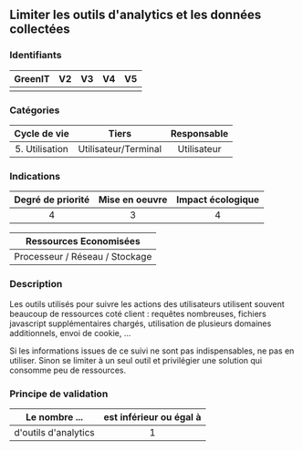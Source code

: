 ## Limiter les outils d'analytics et les données collectées

### Identifiants

| GreenIT | V2  | V3  | V4  | V5  |
| :-----: | :-: | :-: | :-: | :-: |
|         |     |     |     |     |

### Catégories

|  Cycle de vie  |        Tiers         | Responsable |
| :------------: | :------------------: | :---------: |
| 5. Utilisation | Utilisateur/Terminal | Utilisateur |

### Indications

| Degré de priorité | Mise en oeuvre | Impact écologique |
| :---------------: | :------------: | :---------------: |
|         4         |       3        |         4         |

|     Ressources Economisées     |
| :----------------------------: |
| Processeur / Réseau / Stockage |

### Description

Les outils utilisés pour suivre les actions des utilisateurs utilisent souvent beaucoup de ressources coté client : requêtes
nombreuses, fichiers javascript supplémentaires chargés, utilisation de plusieurs domaines additionnels, envoi de cookie, ...

Si les informations issues de ce suivi ne sont pas indispensables, ne pas en utiliser. Sinon se limiter à un seul outil et privilégier
une solution qui consomme peu de ressources.

### Principe de validation

| Le nombre ...        | est inférieur ou égal à |
| -------------------- | :---------------------: |
| d'outils d'analytics |            1            |
